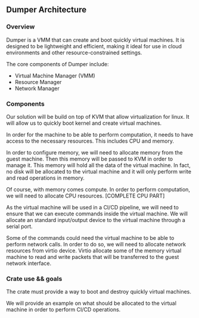 ## Dumper Architecture

### Overview

Dumper is a VMM that can create and boot quickly virtual machines. It is designed to be lightweight and efficient, making it ideal for use in cloud environments and other resource-constrained settings.

The core components of Dumper include:

- Virtual Machine Manager (VMM)
- Resource Manager
- Network Manager

### Components

Our solution will be build on top of KVM that allow virtualization for linux. It will allow us to quickly boot kernel and create virtual machines.

In order for the machine to be able to perform computation, it needs to have access to the necessary resources. This includes CPU and memory.

In order to configure memory, we will need to allocate memory from the guest machine. 
Then this memory will be passed to KVM in order to manage it. This memory will hold all the data of the virtual machine.
In fact, no disk will be allocated to the virtual machine and it will only perform write and read operations in memory.

Of course, with memory comes compute. In order to perform computation, we will need to allocate CPU resources. 
[COMPLETE CPU PART]


As the virtual machine will be used in a CI/CD pipeline, we will need to ensure that we can execute commands inside the virtual machine.
We will allocate an standard input/output device to the virtual machine through a serial port.

Some of the commands could need the virtual machine to be able to perform network calls. In order to do so, we will need to allocate network resources from virtio device.
Virtio allocate some of the memory virtual machine to read and write packets that will be transferred to the guest network interface.

### Crate use && goals

The crate must provide a way to boot and destroy quickly virtual machines.

We will provide an example on what should be allocated to the virtual machine  in order to perform CI/CD operations. 
